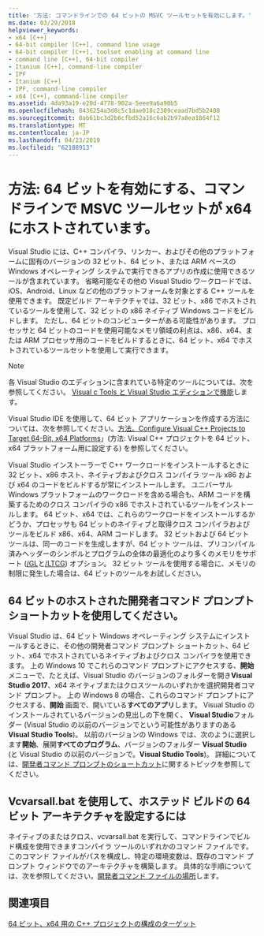 ```yaml
---
title: '方法: コマンドラインでの 64 ビットの MSVC ツールセットを有効にします。'
ms.date: 03/29/2018
helpviewer_keywords:
- x64 [C++]
- 64-bit compiler [C++], command line usage
- 64-bit compiler [C++], toolset enabling at command line
- command line [C++], 64-bit compiler
- Itanium [C++], command-line compiler
- IPF
- Itanium [C++]
- IPF, command-line compiler
- x64 [C++], command-line compiler
ms.assetid: 4da93a19-e20d-4778-902a-5eee9a6a90b5
ms.openlocfilehash: 8436254a3d8c5c1dae018c2309ceaad7bd5b2408
ms.sourcegitcommit: 0ab61bc3d2b6cfbd52a16c6ab2b97a8ea1864f12
ms.translationtype: MT
ms.contentlocale: ja-JP
ms.lasthandoff: 04/23/2019
ms.locfileid: "62188913"
---
```

# <a name="how-to-enable-a-64-bit-x64-hosted-msvc-toolset-on-the-command-line"></a>方法: 64 ビットを有効にする、コマンドラインで MSVC ツールセットが x64 にホストされています。

Visual Studio には、C++ コンパイラ、リンカー、およびその他のプラットフォームに固有のバージョンの 32 ビット、64 ビット、または ARM ベースの Windows オペレーティング システムで実行できるアプリの作成に使用できるツールが含まれています。 省略可能なその他の Visual Studio ワークロードでは、iOS、Android、Linux などの他のプラットフォームを対象とする C++ ツールを使用できます。 既定ビルド アーキテクチャでは、32 ビット、x86 でホストされているツールを使用して、32 ビットの x86 ネイティブ Windows コードをビルドします。 ただし、64 ビットのコンピューターがある可能性があります。 プロセッサと 64 ビットのコードを使用可能なメモリ領域の利点は、x86、x64、または ARM プロセッサ用のコードをビルドするときに、64 ビット、x64 でホストされているツールセットを使用して実行できます。

> [!NOTE]
> 各 Visual Studio のエディションに含まれている特定のツールについては、次を参照してください。 [Visual c Tools と Visual Studio エディションで機能](../overview/visual-cpp-tools-and-features-in-visual-studio-editions.md)します。
>
> Visual Studio IDE を使用して、64 ビット アプリケーションを作成する方法については、次を参照してください。[方法。Configure Visual C++ Projects to Target 64-Bit, x64 Platforms](how-to-configure-visual-cpp-projects-to-target-64-bit-platforms.md)」(方法: Visual C++ プロジェクトを 64 ビット、x64 プラットフォーム用に設定する) を参照してください。

Visual Studio インストーラーで C++ ワークロードをインストールするときに 32 ビット、x86 ホスト、ネイティブおよびクロス コンパイラ ツール x86 および x64 のコードをビルドするが常にインストールします。 ユニバーサル Windows プラットフォームのワークロードを含める場合も、ARM コードを構築するためのクロス コンパイラの x86 でホストされているツールをインストールします。 64 ビット、x64 では、これらのワークロードをインストールするかどうか、プロセッサも 64 ビットのネイティブと取得クロス コンパイラおよびツールをビルド x86、x64、ARM コードします。 32 ビットおよび 64 ビット ツールは、同一のコードを生成しますが、64 ビット ツールは、プリコンパイル済みヘッダーのシンボルとプログラムの全体の最適化のより多くのメモリをサポート ([/GL](reference/gl-whole-program-optimization.md)と[/LTCG](reference/ltcg-link-time-code-generation.md)) オプション。 32 ビット ツールを使用する場合に、メモリの制限に発生した場合は、64 ビットのツールをお試しください。

## <a name="use-a-64-bit-hosted-developer-command-prompt-shortcut"></a>64 ビットのホストされた開発者コマンド プロンプト ショートカットを使用してください。

Visual Studio は、64 ビット Windows オペレーティング システムにインストールするときに、その他の開発者コマンド プロンプト ショートカット、64 ビット、x64 でホストされているネイティブおよびクロス コンパイラを使用できます。 上の Windows 10 でこれらのコマンド プロンプトにアクセスする、**開始**メニューで、たとえば、Visual Studio のバージョンのフォルダーを開き**Visual Studio 2017**、x64 ネイティブまたはクロスツールのいずれかを選択開発者コマンド プロンプト。 上の Windows 8 の場合、これらのコマンド プロンプトにアクセスする、**開始** 画面で、開いている**すべてのアプリ**します。 Visual Studio のインストールされているバージョンの見出しの下を開く、 **Visual Studio**フォルダー (Visual Studio の以前のバージョンでという可能性がありますのある**Visual Studio Tools**)。 以前のバージョンの Windows では、次のように選択します**開始**、展開**すべてのプログラム**、バージョンのフォルダー **Visual Studio** (と Visual Studio の以前のバージョンで。**Visual Studio Tools**)。 詳細については、[開発者コマンド プロンプトのショートカット](building-on-the-command-line.md#developer_command_prompt_shortcuts)に関するトピックを参照してください。

## <a name="use-vcvarsallbat-to-set-a-64-bit-hosted-build-architecture"></a>Vcvarsall.bat を使用して、ホステッド ビルドの 64 ビット アーキテクチャを設定するには

ネイティブのまたはクロス、vcvarsall.bat を実行して、コマンドラインでビルド構成を使用できますコンパイラ ツールのいずれかのコマンド ファイルです。 このコマンド ファイルがパスを構成し、特定の環境変数は、既存のコマンド プロンプト ウィンドウでのアーキテクチャを構築します。 具体的な手順については、次を参照してください。[開発者コマンド ファイルの場所](building-on-the-command-line.md#developer_command_file_locations)します。

## <a name="see-also"></a>関連項目

[64 ビット、x64 用の C++ プロジェクトの構成のターゲット](configuring-programs-for-64-bit-visual-cpp.md)<br/>
